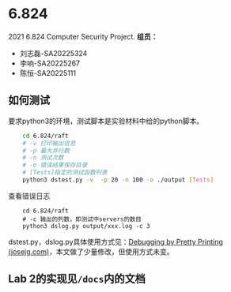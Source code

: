 # 6.824
2021 6.824
Computer Security Project.
**组员：**
+ 刘志磊-SA20225324
+ 李响-SA20225267
+ 陈恒-SA20225111


## 如何测试

要求python3的环境，测试脚本是实验材料中给的python脚本。
```sh
    cd 6.824/raft
    # -v 打印输出信息
    # -p 最大并行数
    # -n 测试次数
    # -o 错误结果保存目录
    # [Tests]指定的测试函数列表
    python3 dstest.py -v  -p 20 -n 100 -o ./output [Tests]
```

查看错误日志
```
    cd 6.824/raft
    # -c 输出的列数，即测试中servers的数目
    python3 dslog.py output/xxx.log -c 3
```
dstest.py，dslog.py具体使用方式见：[Debugging by Pretty Printing (josejg.com)](https://blog.josejg.com/debugging-pretty/)，本文做了少量修改，但使用方式未变。

## Lab 2的实现见`/docs`内的文档


